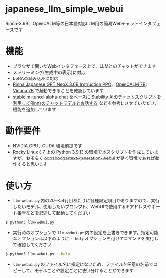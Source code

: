 # japanese_llm_simple_webui
Rinna-3.6B、OpenCALM等の日本語対応LLM用の簡易Webチャットインタフェースです

# 機能
- ブラウザで開いたWebインタフェース上で、LLMとのチャットができます
- ストリーミング(生成中の表示)に対応
- LoRAの読み込みに対応
- [Rinna Japanese GPT NeoX 3.6B Instruction PPO](https://huggingface.co/rinna/japanese-gpt-neox-3.6b-instruction-ppo)、[OpenCALM 7B](https://huggingface.co/cyberagent/open-calm-7b)、[Vicuna 7B](https://huggingface.co/lmsys/vicuna-7b-delta-v1.1) で起動できることを確認しています
- [stablelm-tuned-alpha-chat](https://huggingface.co/spaces/stabilityai/stablelm-tuned-alpha-chat/tree/main) をベースに [Stability AIのチャットスクリプトを利用してRinnaのチャットモデルとお話する](https://nowokay.hatenablog.com/entry/2023/05/22/122040) などを参考にさせていただき、機能を追加しています

# 動作要件
- NVIDIA GPU、CUDA 環境前提です
- Rocky Linux 8.7 上の Python 3.9.13 の環境で本スクリプトを作成していますが、おそらく [oobabooga/text-generation-webui](https://github.com/oobabooga/text-generation-webui) が動く環境であれば動作すると思います

# 使い方
- `llm-webui.py` 内の20～54行目あたりに各種設定項目がありますので、実行したいモデル、使用したいプロンプト、WebUIで使用するIPアドレスやポート番号などを記述して起動してください
```bash
$ python3 llm-webui.py
```
- 実行時のオプションで `llm-webui.py` 内の設定を上書きできます。指定可能なオプションは以下のように `--help` オプションを付けてコマンドを実行して確認してください
```bash
$ python3 llm-webui.py --help
```
- `llm-webui.py` のファイル名に指定はないため、ファイルを任意の名前でコピーして、モデルごとや設定ごとに使い分けることができます